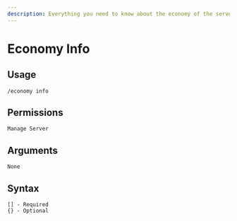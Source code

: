 ```yaml
---
description: Everything you need to know about the economy of the server
---
```


# Economy Info

## Usage

```
/economy info
```

## **Permissions**

```
Manage Server
```

## **Arguments**

```
None
```

## Syntax

```
[] - Required
{} - Optional
```
